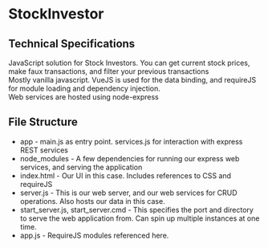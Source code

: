 # StockInvestor

Technical Specifications
------------------------
JavaScript solution for Stock Investors.  You can get current stock prices, make faux transactions, and filter your previous transactions  
Mostly vanilla javascript.  VueJS is used for the data binding, and requireJS for module loading and dependency injection.  
Web services are hosted using node-express

## File Structure
 
- app - main.js as entry point.  services.js for interaction with express REST services
- node_modules - A few dependencies for running our express web services, and serving the application
- index.html - Our UI in this case.  Includes references to CSS and requireJS
- server.js - This is our web server, and our web services for CRUD operations.  Also hosts our data in this case. 
- start_server.js, start_server.cmd - This specifies the port and directory to serve the web application from.  Can spin up multiple instances at one time. 
- app.js - RequireJS modules referenced here.



